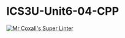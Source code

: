 # ICS3U-Unit6-04-CPP

[![Mr Coxall's Super Linter](https://github.com/Emmanuel-Fofeyin/ICS3U-Unit6-04-CPP/workflows/Mr%20Coxall's%20Super%20Linter/badge.svg)](https://github.com/Emmanuel-Fofeyin/ICS3U-Unit6-04-CPP/actions/)
